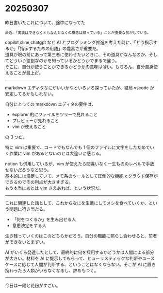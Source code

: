 # 20250307

昨日書いたこれについて、途中になってた<br/>

```
最近、「実装はできなくともなんとなくの概念は知っている」ことが重要な気がしている。
```

copilot,cline,chatgpt など AI とプログラミング推進を考えた時に、「どう指示するか」「指示するための用語」の豊富さが重要だ。<br/>
道具が眼の前にあって第三者に使わせたいときに、その道具がなんなのか、そしてどういう役割なのかを知っているかどうかでまるで違う。<br/>
そこに、自分が使うことができるかどうかの意味は薄い。もちろん、自分自身使えることが最上だ。

---

markdown エディタなにがいいかなといろいろ探っていたが、結局 vscode が安定してるかもしれない。

自分にとっての markdown エディタの要件は、

- explorer 的にファイルをツリーで見れること
- プレビューが見れること
- vim が使えること

の 3 つだ。

特に vim は重要で、コードでもなんでも 1 個のファイルに文字をしたためていく作業に vim があるとないのとは大違いに感じる。

notion も併用しているが、vim が使えたら間違いなく一生もののレベルで手放せないだろうなと思う。<br/>
基本的には満足していて、メモ系のツールとして圧倒的な機能 x クラウド保存ができるのでその利点が大きすぎる。<br/>
もう本当にあとは vim さえあれば、という状況だ。

---

これに関連した話として、これからなにを生業にしてメシを食べていくか、という問題に行き当たる。

- 「何をつくるか」を生み出せる人
- 意思決定をする人

生き残っていくのはこのどちらかだろう。自分の職能に照らし合わせると、前者ができないとまずい。

AI がいくら発達したとして、最終的に何を採用するかどうかは人間による部分が大きい。材料を AI に提示してもらって、ヒューリスティックな判断やユースケースに応じて人間が判断する、ということはなくならない。そこが AI に置き換わったら人類がいらなくなるし、諦めもつく。

---

今日は一段と花粉がすごい。
